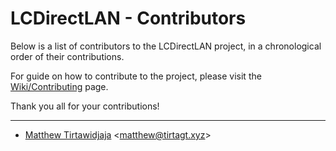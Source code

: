 # LCDirectLAN - Contributors

Below is a list of contributors to the LCDirectLAN project, in a chronological order of their contributions.

For guide on how to contribute to the project, please visit the [Wiki/Contributing](../../wiki/Contributing) page.

Thank you all for your contributions!

----

-  [Matthew Tirtawidjaja](https://github.com/TIRTAGT) \<matthew@tirtagt.xyz\>